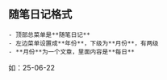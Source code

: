 ## 随笔日记格式
    - 顶部总菜单是**随笔日记**
    - 左边菜单设置成**年份**，下级为**月份**，有两级
    - **月份**为一个文章，里面内容是**每日**
如：25-06-22





